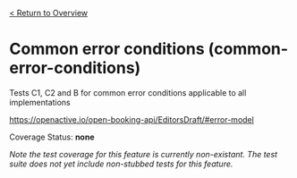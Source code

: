 [< Return to Overview](../../README.md)
# Common error conditions (common-error-conditions)

Tests C1, C2 and B for common error conditions applicable to all implementations


https://openactive.io/open-booking-api/EditorsDraft/#error-model

Coverage Status: **none**


*Note the test coverage for this feature is currently non-existant. The test suite does not yet include non-stubbed tests for this feature.*



